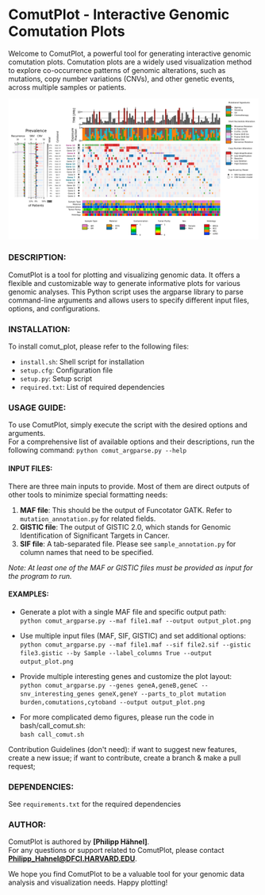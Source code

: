 # ComutPlot - Interactive Genomic Comutation Plots
Welcome to ComutPlot, a powerful tool for generating interactive genomic comutation plots. 
Comutation plots are a widely used visualization method to explore co-occurrence patterns 
of genomic alterations, such as mutations, copy number variations (CNVs), and other genetic 
events, across multiple samples or patients.

![Sample Comut Plot Output](https://raw.githubusercontent.com/phylyc/comut_plot/main/demo/comut_test.png)  

### DESCRIPTION:
ComutPlot is a tool for plotting and visualizing genomic data. It offers
a flexible and customizable way to generate informative plots for various
genomic analyses. This Python script uses the argparse library to parse
command-line arguments and allows users to specify different input files, 
options, and configurations.

### INSTALLATION: 
To install comut_plot, please refer to the following files:
- `install.sh`: Shell script for installation
- `setup.cfg`: Configuration file
- `setup.py`: Setup script
- `required.txt`: List of required dependencies

### USAGE GUIDE: 
To use ComutPlot, simply execute the script with the desired options and arguments.  
For a comprehensive list of available options and their descriptions, run the following command:
`python comut_argparse.py --help`

#### INPUT FILES:
There are three main inputs to provide. Most of them are direct outputs of other tools to minimize special formatting needs:
1. **MAF file**: This should be the output of Funcotator GATK. Refer to `mutation_annotation.py` for related fields.
2. **GISTIC file**: The output of GISTIC 2.0, which stands for Genomic Identification of Significant Targets in Cancer.
3. **SIF file**: A tab-separated file. Please see `sample_annotation.py` for column names that need to be specified.

*Note: At least one of the MAF or GISTIC files must be provided as input for the program to run.*

#### EXAMPLES:

- Generate a plot with a single MAF file and specific output path:   
`python comut_argparse.py --maf file1.maf --output output_plot.png`  

- Use multiple input files (MAF, SIF, GISTIC) and set additional options:   
`python comut_argparse.py --maf file1.maf --sif file2.sif --gistic file3.gistic --by Sample --label_columns True --output output_plot.png`  

- Provide multiple interesting genes and customize the plot layout:   
`python comut_argparse.py --genes geneA,geneB,geneC --snv_interesting_genes geneX,geneY --parts_to_plot mutation burden,comutations,cytoband --output output_plot.png`  

- For more complicated demo figures, please run the code in bash/call_comut.sh:  
`bash call_comut.sh`

Contribution Guidelines (don't need): 
if want to suggest new features, create a new issue; 
if want to contribute, create a branch & make a pull request;

### DEPENDENCIES: 
See `requirements.txt` for the required dependencies

### AUTHOR:
ComutPlot is authored by **[Philipp Hähnel]**.  
For any questions or support related to ComutPlot, please contact **[Philipp_Hahnel@DFCI.HARVARD.EDU](mailto:Philipp_Hahnel@DFCI.HARVARD.EDU)**.

We hope you find ComutPlot to be a valuable tool for your genomic data analysis and visualization needs. Happy plotting!